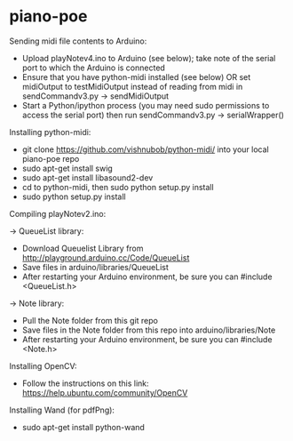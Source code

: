 piano-poe
=========

Sending midi file contents to Arduino:
* Upload playNotev4.ino to Arduino (see below); take note of the serial port to which the Arduino is connected
* Ensure that you have python-midi installed (see below) OR set midiOutput to testMidiOutput instead of reading from midi in sendCommandv3.py -> sendMidiOutput
* Start a Python/ipython process (you may need sudo permissions to access the serial port) then run sendCommandv3.py -> serialWrapper()

Installing python-midi:
* git clone https://github.com/vishnubob/python-midi/ into your local piano-poe repo
* sudo apt-get install swig
* sudo apt-get install libasound2-dev
* cd to python-midi, then sudo python setup.py install
* sudo python setup.py install

Compiling playNotev2.ino:

-> QueueList library:
* Download Queuelist Library from http://playground.arduino.cc/Code/QueueList
* Save files in arduino/libraries/QueueList
* After restarting your Arduino environment, be sure you can #include <QueueList.h>

-> Note library:
* Pull the Note folder from this git repo
* Save files in the Note folder from this repo into arduino/libraries/Note
* After restarting your Arduino environment, be sure you can #include <Note.h>

Installing OpenCV:
* Follow the instructions on this link: https://help.ubuntu.com/community/OpenCV

Installing Wand (for pdfPng):
* sudo apt-get install python-wand

